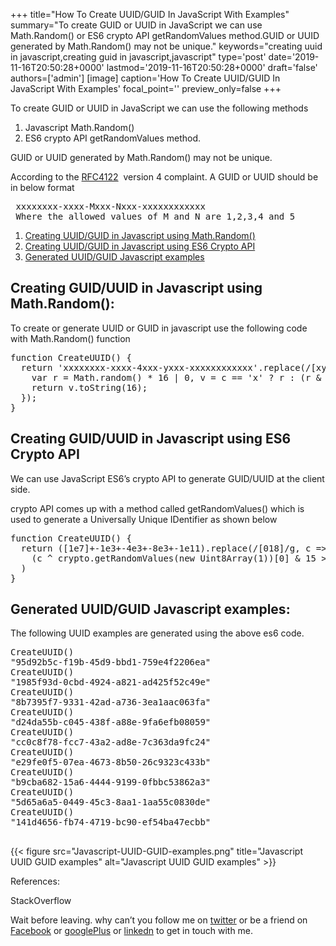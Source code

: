 +++
title="How To Create UUID/GUID In JavaScript With Examples"
summary="To create GUID or UUID in JavaScript we can use Math.Random() or ES6 crypto API getRandomValues method.GUID or UUID generated by Math.Random() may not be unique."
keywords="creating uuid in javascript,creating guid in javascript,javascript"
type='post'
date='2019-11-16T20:50:28+0000'
lastmod='2019-11-16T20:50:28+0000'
draft='false'
authors=['admin']
[image]
caption='How To Create UUID/GUID In JavaScript With Examples'
focal_point=''
preview_only=false
+++








To create GUID or UUID in JavaScript we can use the following methods

<ol><li>Javascript Math.Random()</li><li>ES6 crypto API getRandomValues method.</li></ol>

GUID or UUID generated by Math.Random() may not be unique.

According to the <a href="https://www.ietf.org/rfc/rfc4122.txt" target="_blank" rel="noopener noreferrer">RFC4122</a>&nbsp; version 4 complaint. A GUID or UUID should be in below format

<pre> xxxxxxxx-xxxx-Mxxx-Nxxx-xxxxxxxxxxxx
 Where the allowed values of M and N are 1,2,3,4 and 5</pre>

<ol><li><a href="#step-1">Creating UUID/GUID in Javascript using Math.Random()</a></li><li><a href="#step-2">Creating UUID/GUID in Javascript using ES6 Crypto API</a></li><li><a href="#step-3">Generated UUID/GUID Javascript examples</a></li></ol>

## Creating GUID/UUID in Javascript using Math.Random():

To create or generate UUID or GUID in javascript use the following code with Math.Random() function

<pre>function CreateUUID() {
  return 'xxxxxxxx-xxxx-4xxx-yxxx-xxxxxxxxxxxx'.replace(/[xy]/g, function(c) {
    var r = Math.random() * 16 | 0, v = c == 'x' ? r : (r &amp; 0x3 | 0x8);
    return v.toString(16);
  });
}</pre>

## Creating GUID/UUID in Javascript using ES6 Crypto API

We can use JavaScript ES6’s crypto API to generate GUID/UUID at the client side.

crypto API comes up with a method called getRandomValues() which is used to generate a Universally Unique IDentifier as shown below

<pre>function CreateUUID() {
  return ([1e7]+-1e3+-4e3+-8e3+-1e11).replace(/[018]/g, c =&gt;
    (c ^ crypto.getRandomValues(new Uint8Array(1))[0] &amp; 15 &gt;&gt; c / 4).toString(16)
  )
}</pre>

## Generated UUID/GUID Javascript examples:

The following UUID examples are generated using the above es6 code.

<pre>CreateUUID()
"95d92b5c-f19b-45d9-bbd1-759e4f2206ea"
CreateUUID()
"1985f93d-0cbd-4924-a821-ad425f52c49e"
CreateUUID()
"8b7395f7-9331-42ad-a736-3ea1aac063fa"
CreateUUID()
"d24da55b-c045-438f-a88e-9fa6efb08059"
CreateUUID()
"cc0c8f78-fcc7-43a2-ad8e-7c363da9fc24"
CreateUUID()
"e29fe0f5-07ea-4673-8b50-26c9323c433b"
CreateUUID()
"b9cba682-15a6-4444-9199-0fbbc53862a3"
CreateUUID()
"5d65a6a5-0449-45c3-8aa1-1aa55c0830de"
CreateUUID()
"141d4656-fb74-4719-bc90-ef54ba47ecbb"

</pre>

{{< figure src="Javascript-UUID-GUID-examples.png" title="Javascript UUID GUID examples" alt="Javascript UUID GUID examples" >}}

References:

StackOverflow

Wait before leaving.
why can’t you follow me on <a href="https://twitter.com/arungudelli" target="_blank">twitter</a> or be a friend on <a href="https://www.facebook.com/gudelliArun" target="_blank">Facebook</a> or <a href="https://plus.google.com/+ArunkumarGudelli" target="_blank">googlePlus</a> or <a href="https://www.linkedin.com/in/arungudelli/" target="_blank">linkedn</a> to get in touch with me.







